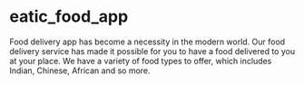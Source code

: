 # eatic_food_app
Food delivery app has become a necessity in the modern world. Our food delivery service has made it possible for you to have a food delivered to you at your place. We have a variety of food types to offer, which includes Indian, Chinese, African and so more.
